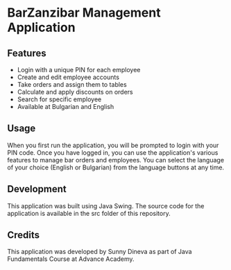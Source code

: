 # **BarZanzibar Management Application**

## **Features**
- Login with a unique PIN for each employee
- Create and edit employee accounts
- Take orders and assign them to tables
- Calculate and apply discounts on orders
- Search for specific employee
- Available at Bulgarian and English

## **Usage**
When you first run the application, you will be prompted to login with your PIN code. Once you have logged in, you can use the application's various features to manage bar orders and employees.
You can select the language of your choice (English or Bulgarian) from the language buttons at any time.

## **Development**
This application was built using Java Swing. The source code for the application is available in the src folder of this repository.

## **Credits**
This application was developed by Sunny Dineva as part of Java Fundamentals Course at Advance Academy.
